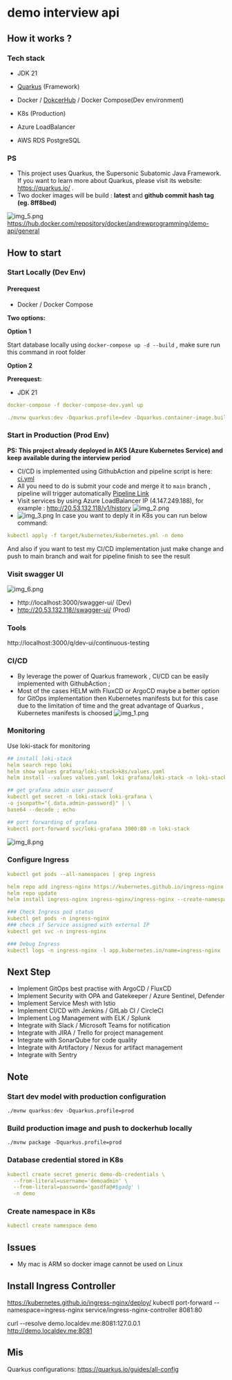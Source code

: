 # demo interview api

## How it works ?

### Tech stack

- JDK 21
- [Quarkus](https://quarkus.io/) (Framework)

- Docker / [DokcerHub](https://hub.docker.com/repository/docker/andrewprogramming/demo-api/general) / Docker Compose(Dev environment)
- K8s (Production)
- Azure LoadBalancer
- AWS RDS PostgreSQL

### PS

- This project uses Quarkus, the Supersonic Subatomic Java Framework. If you want to learn more
  about Quarkus, please visit its website: https://quarkus.io/ .
- Two docker images will be build : **latest** and **github commit hash tag (eg. 8ff8bed)**

![img_5.png](img_5.png)
https://hub.docker.com/repository/docker/andrewprogramming/demo-api/general

## How to start

### Start Locally (Dev Env) ###

#### Prerequest

- Docker / Docker Compose

**Two options:**

**Option 1**

Start database locally using `docker-compose up -d --build` , make sure run this command in root
folder

**Option 2**

**Prerequest:**

- JDK 21

```yaml
docker-compose -f docker-compose-dev.yaml up
```

 ```yaml
./mvnw quarkus:dev -Dquarkus.profile=dev -Dquarkus.container-image.build=false -Dquarkus.container-image.push=false
 ````

### Start in Production (Prod Env)
**PS: This project already deployed in AKS (Azure Kubernetes Service) and keep available during the interview period**
- CI/CD is implemented using GithubAction and pipeline script is
  here: [ci.yml](.github%2Fworkflows%2Fci.yml)
- All you need to do is submit your code and merge it to `main` branch , pipeline will trigger
  automatically [Pipeline Link](https://github.com/welljustfordemo/quarkus_k8s_githubaction_demo/actions)
- Visit services by using Azure LoadBalancer IP (4.147.249.188), for
  example : http://20.53.132.118/v1/history
![img_2.png](img_2.png)
- ![img_3.png](img_3.png)
In case you want to deply it in K8s you can run below command:
```yaml
kubectl apply -f target/kubernetes/kubernetes.yml -n demo 
```
And also if you want to test my CI/CD implementation just make change and push to main branch and wait for pipeline finish to see the result


### Visit swagger UI
![img_6.png](img_6.png)

- http://localhost:3000/swagger-ui/ (Dev)
- http://20.53.132.118//swagger-ui/ (Prod)

### Tools ###
http://localhost:3000/q/dev-ui/continuous-testing

### CI/CD

- By leverage the power of Quarkus framework , CI/CD can be easily implemented with GithubAction ;
- Most of the cases HELM with FluxCD or ArgoCD maybe a better option for GitOps implementation then
  Kubernetes manifests but for this case due to the limitation of time and the great advantage of
  Quarkus , Kubernetes manifests is choosed
  ![img_1.png](img_1.png)
### Monitoring
Use loki-stack for monitoring
```yaml
## install loki-stack
helm search repo loki
helm show values grafana/loki-stack>k8s/values.yaml
helm install --values values.yaml loki grafana/loki-stack -n loki-stack --create-namespace

## get grafana admin user password
kubectl get secret -n loki-stack loki-grafana \
-o jsonpath="{.data.admin-password}" | \
base64 --decode ; echo

## port forwarding of grafana
kubectl port-forward svc/loki-grafana 3000:80 -n loki-stack
```
![img_8.png](img_8.png)

### Configure Ingress
```yaml
kubectl get pods --all-namespaces | grep ingress

helm repo add ingress-nginx https://kubernetes.github.io/ingress-nginx
helm repo update
helm install ingress-nginx ingress-nginx/ingress-nginx --create-namespace --namespace ingress-nginx

### Check Ingress pod status
kubectl get pods -n ingress-nginx
### check if Service assigned with external IP
kubectl get svc -n ingress-nginx

### Debug Ingress
kubectl logs -n ingress-nginx -l app.kubernetes.io/name=ingress-nginx


```
## Next Step

- Implement GitOps best practise with ArgoCD / FluxCD
- Implement Security with OPA and Gatekeeper / Azure Sentinel, Defender
- Implement Service Mesh with Istio
- Implement CI/CD with Jenkins / GitLab CI / CircleCI
- Implement Log Management with ELK / Splunk
- Integrate with Slack / Microsoft Teams for notification
- Integrate with JIRA / Trello for project management
- Integrate with SonarQube for code quality
- Integrate with Artifactory / Nexus for artifact management
- Integrate with Sentry

## Note ##

### Start dev model with production configuration

```
./mvnw quarkus:dev -Dquarkus.profile=prod
```

### Build production image and push to dockerhub locally

```
./mvnw package -Dquarkus.profile=prod
```

### Database credential stored in K8s

```yaml
kubectl create secret generic demo-db-credentials \
  --from-literal=username='demoadmin' \
  --from-literal=password='gasdfa@#$gadg' \
  -n demo
```

### Create namespace in K8s

```yaml
kubectl create namespace demo
```

## Issues
- My mac is ARM so docker image cannot be used on Linux


## Install Ingress Controller
https://kubernetes.github.io/ingress-nginx/deploy/
kubectl port-forward --namespace=ingress-nginx service/ingress-nginx-controller 8081:80

curl --resolve demo.localdev.me:8081:127.0.0.1 http://demo.localdev.me:8081


## Mis
Quarkus configurations: https://quarkus.io/guides/all-config